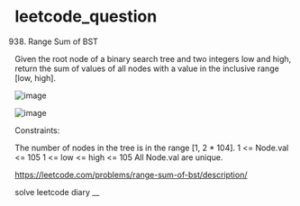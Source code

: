 # leetcode_question
938. Range Sum of BST

Given the root node of a binary search tree and two integers low and high, return the sum of values of all nodes with a value in the inclusive range [low, high].


 ![image](https://user-images.githubusercontent.com/103315098/206066527-eade00c4-85b3-4e25-8896-2f5f88ee124b.png)


![image](https://user-images.githubusercontent.com/103315098/206066571-6e50dee0-1a4f-4671-930a-46c41920ccb7.png)

Constraints:

The number of nodes in the tree is in the range [1, 2 * 104].
1 <= Node.val <= 105
1 <= low <= high <= 105
All Node.val are unique.

https://leetcode.com/problems/range-sum-of-bst/description/

solve leetcode diary
__
